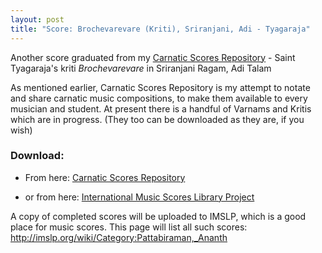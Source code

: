```yaml
---
layout: post
title: "Score: Brochevarevare (Kriti), Sriranjani, Adi - Tyagaraja"
---
```


Another score graduated from my [Carnatic Scores Repository](http://ananthp.github.io/carnatic_scores/) - Saint Tyagaraja's kriti *Brochevarevare* in Sriranjani Ragam, Adi Talam

As mentioned earlier, Carnatic Scores Repository is my attempt to notate and share carnatic music compositions, to make them available to every musician and student. At present there is a handful of Varnams and Kritis which are in progress. (They too can be downloaded as they are, if you wish)

### Download: 

- From here: [Carnatic Scores Repository](http://ananthp.github.io/carnatic_scores)

- or from here: [International Music Scores Library Project](http://imslp.org/wiki/Brochevarevare_%28Ty%C4%81gar%C4%81ja%29)


A copy of completed scores will be uploaded to IMSLP, which is a good place for music scores. This page will list all such scores: <http://imslp.org/wiki/Category:Pattabiraman,_Ananth>
